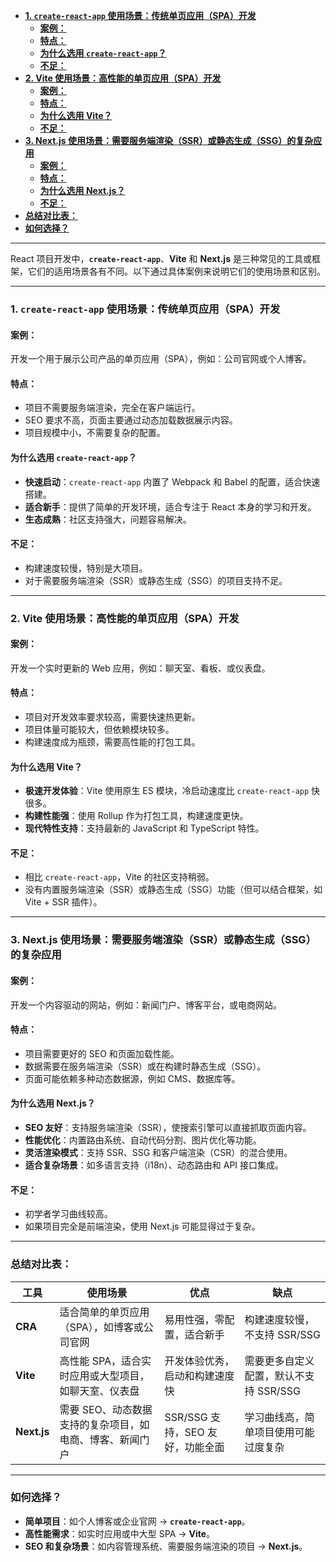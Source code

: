 - [**1. `create-react-app` 使用场景：传统单页应用（SPA）开发**](#1-create-react-app-使用场景传统单页应用spa开发)
  - [**案例：**](#案例)
  - [**特点：**](#特点)
  - [**为什么选用 `create-react-app`？**](#为什么选用-create-react-app)
  - [**不足：**](#不足)
- [**2. Vite 使用场景：高性能的单页应用（SPA）开发**](#2-vite-使用场景高性能的单页应用spa开发)
  - [**案例：**](#案例-1)
  - [**特点：**](#特点-1)
  - [**为什么选用 Vite？**](#为什么选用-vite)
  - [**不足：**](#不足-1)
- [**3. Next.js 使用场景：需要服务端渲染（SSR）或静态生成（SSG）的复杂应用**](#3-nextjs-使用场景需要服务端渲染ssr或静态生成ssg的复杂应用)
  - [**案例：**](#案例-2)
  - [**特点：**](#特点-2)
  - [**为什么选用 Next.js？**](#为什么选用-nextjs)
  - [**不足：**](#不足-2)
- [**总结对比表：**](#总结对比表)
- [**如何选择？**](#如何选择)
---

React 项目开发中，**`create-react-app`**、**Vite** 和 **Next.js** 是三种常见的工具或框架，它们的适用场景各有不同。以下通过具体案例来说明它们的使用场景和区别。

---

### **1. `create-react-app` 使用场景：传统单页应用（SPA）开发**

#### **案例：**
开发一个用于展示公司产品的单页应用（SPA），例如：公司官网或个人博客。

#### **特点：**
- 项目不需要服务端渲染，完全在客户端运行。
- SEO 要求不高，页面主要通过动态加载数据展示内容。
- 项目规模中小，不需要复杂的配置。

#### **为什么选用 `create-react-app`？**
- **快速启动**：`create-react-app` 内置了 Webpack 和 Babel 的配置，适合快速搭建。
- **适合新手**：提供了简单的开发环境，适合专注于 React 本身的学习和开发。
- **生态成熟**：社区支持强大，问题容易解决。

#### **不足：**
- 构建速度较慢，特别是大项目。
- 对于需要服务端渲染（SSR）或静态生成（SSG）的项目支持不足。

---

### **2. Vite 使用场景：高性能的单页应用（SPA）开发**

#### **案例：**
开发一个实时更新的 Web 应用，例如：聊天室、看板、或仪表盘。

#### **特点：**
- 项目对开发效率要求较高，需要快速热更新。
- 项目体量可能较大，但依赖模块较多。
- 构建速度成为瓶颈，需要高性能的打包工具。

#### **为什么选用 Vite？**
- **极速开发体验**：Vite 使用原生 ES 模块，冷启动速度比 `create-react-app` 快很多。
- **构建性能强**：使用 Rollup 作为打包工具，构建速度更快。
- **现代特性支持**：支持最新的 JavaScript 和 TypeScript 特性。

#### **不足：**
- 相比 `create-react-app`，Vite 的社区支持稍弱。
- 没有内置服务端渲染（SSR）或静态生成（SSG）功能（但可以结合框架，如 Vite + SSR 插件）。

---

### **3. Next.js 使用场景：需要服务端渲染（SSR）或静态生成（SSG）的复杂应用**

#### **案例：**
开发一个内容驱动的网站，例如：新闻门户、博客平台，或电商网站。

#### **特点：**
- 项目需要更好的 SEO 和页面加载性能。
- 数据需要在服务端渲染（SSR）或在构建时静态生成（SSG）。
- 页面可能依赖多种动态数据源，例如 CMS、数据库等。

#### **为什么选用 Next.js？**
- **SEO 友好**：支持服务端渲染（SSR），使搜索引擎可以直接抓取页面内容。
- **性能优化**：内置路由系统、自动代码分割、图片优化等功能。
- **灵活渲染模式**：支持 SSR、SSG 和客户端渲染（CSR）的混合使用。
- **适合复杂场景**：如多语言支持（i18n）、动态路由和 API 接口集成。

#### **不足：**
- 初学者学习曲线较高。
- 如果项目完全是前端渲染，使用 Next.js 可能显得过于复杂。

---

### **总结对比表：**

| 工具        | 使用场景                                                 | 优点                             | 缺点                                   |
| ----------- | -------------------------------------------------------- | -------------------------------- | -------------------------------------- |
| **CRA**     | 适合简单的单页应用（SPA），如博客或公司官网              | 易用性强，零配置，适合新手       | 构建速度较慢，不支持 SSR/SSG           |
| **Vite**    | 高性能 SPA，适合实时应用或大型项目，如聊天室、仪表盘     | 开发体验优秀，启动和构建速度快   | 需要更多自定义配置，默认不支持 SSR/SSG |
| **Next.js** | 需要 SEO、动态数据支持的复杂项目，如电商、博客、新闻门户 | SSR/SSG 支持，SEO 友好，功能全面 | 学习曲线高，简单项目使用可能过度复杂   |

---

### **如何选择？**
- **简单项目**：如个人博客或企业官网 → **`create-react-app`**。
- **高性能需求**：如实时应用或中大型 SPA → **Vite**。
- **SEO 和复杂场景**：如内容管理系统、需要服务端渲染的项目 → **Next.js**。